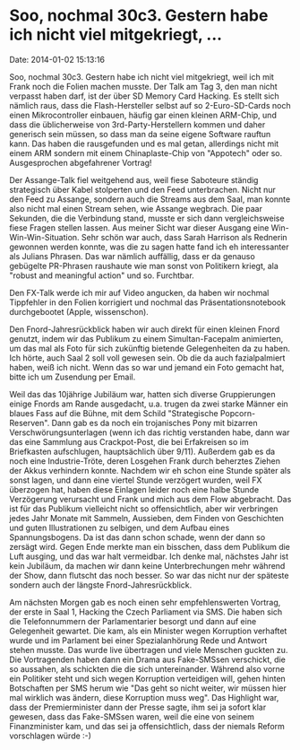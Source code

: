 Soo, nochmal 30c3. Gestern habe ich nicht viel mitgekriegt, \...
================================================================

Date: 2014-01-02 15:13:16

Soo, nochmal 30c3. Gestern habe ich nicht viel mitgekriegt, weil ich mit
Frank noch die Folien machen musste. Der Talk am Tag 3, den man nicht
verpasst haben darf, ist der über SD Memory Card Hacking. Es stellt sich
nämlich raus, dass die Flash-Hersteller selbst auf so 2-Euro-SD-Cards
noch einen Mikrocontroller einbauen, häufig gar einen kleinen ARM-Chip,
und dass die üblicherweise von 3rd-Party-Herstellern kommen und daher
generisch sein müssen, so dass man da seine eigene Software rauftun
kann. Das haben die rausgefunden und es mal getan, allerdings nicht mit
einem ARM sondern mit einem Chinaplaste-Chip von \"Appotech\" oder so.
Ausgesprochen abgefahrener Vortrag!

Der Assange-Talk fiel weitgehend aus, weil fiese Saboteure ständig
strategisch über Kabel stolperten und den Feed unterbrachen. Nicht nur
den Feed zu Assange, sondern auch die Streams aus dem Saal, man konnte
also nicht mal einen Stream sehen, wie Assange wegbrach. Die paar
Sekunden, die die Verbindung stand, musste er sich dann vergleichsweise
fiese Fragen stellen lassen. Aus meiner Sicht war dieser Ausgang eine
Win-Win-Win-Situation. Sehr schön war auch, dass Sarah Harrison als
Rednerin gewonnen werden konnte, was die zu sagen hatte fand ich eh
interessanter als Julians Phrasen. Das war nämlich auffällig, dass er da
genauso gebügelte PR-Phrasen raushaute wie man sonst von Politikern
kriegt, ala \"robust and meaningful action\" und so. Furchtbar.

Den FX-Talk werde ich mir auf Video angucken, da haben wir nochmal
Tippfehler in den Folien korrigiert und nochmal das
Präsentationsnotebook durchgebootet (Apple, wissenschon).

Den Fnord-Jahresrückblick haben wir auch direkt für einen kleinen Fnord
genutzt, indem wir das Publikum zu einem Simultan-Facepalm animierten,
um das mal als Foto für sich zukünftig bietende Gelegenheiten da zu
haben. Ich hörte, auch Saal 2 soll voll gewesen sein. Ob die da auch
fazialpalmiert haben, weiß ich nicht. Wenn das so war und jemand ein
Foto gemacht hat, bitte ich um Zusendung per Email.

Weil das das 10jährige Jubiläum war, hatten sich diverse Gruppierungen
einige Fnords am Rande ausgedacht, u.a. trugen da zwei starke Männer ein
blaues Fass auf die Bühne, mit dem Schild \"Strategische
Popcorn-Reserven\". Dann gab es da noch ein trojanisches Pony mit
bizarren Verschwörungsunterlagen (wenn ich das richtig verstanden habe,
dann war das eine Sammlung aus Crackpot-Post, die bei Erfakreisen so im
Briefkasten aufschlugen, hauptsächlich über 9/11). Außerdem gab es da
noch eine Industrie-Tröte, deren Losgehen Frank durch beherztes Ziehen
der Akkus verhindern konnte. Nachdem wir eh schon eine Stunde später als
sonst lagen, und dann eine viertel Stunde verzögert wurden, weil FX
überzogen hat, haben diese Einlagen leider noch eine halbe Stunde
Verzögerung verursacht und Frank und mich aus dem Flow abgebracht. Das
ist für das Publikum vielleicht nicht so offensichtlich, aber wir
verbringen jedes Jahr Monate mit Sammeln, Aussieben, dem Finden von
Geschichten und guten Illustrationen zu selbigen, und dem Aufbau eines
Spannungsbogens. Da ist das dann schon schade, wenn der dann so zersägt
wird. Gegen Ende merkte man ein bisschen, dass dem Publikum die Luft
ausging, und das war halt vermeidbar. Ich denke mal, nächstes Jahr ist
kein Jubiläum, da machen wir dann keine Unterbrechungen mehr während der
Show, dann flutscht das noch besser. So war das nicht nur der späteste
sondern auch der längste Fnord-Jahresrückblick.

Am nächsten Morgen gab es noch einen sehr empfehlenswerten Vortrag, der
erste in Saal 1, Hacking the Czech Parliament via SMS. Die haben sich
die Telefonnummern der Parlamentarier besorgt und dann auf eine
Gelegenheit gewartet. Die kam, als ein Minister wegen Korruption
verhaftet wurde und im Parlament bei einer Spezialanhörung Rede und
Antwort stehen musste. Das wurde live übertragen und viele Menschen
guckten zu. Die Vortragenden haben dann ein Drama aus Fake-SMSsen
verschickt, die so aussahen, als schickten die die sich untereinander.
Während also vorne ein Politiker steht und sich wegen Korruption
verteidigen will, gehen hinten Botschaften per SMS herum wie \"Das geht
so nicht weiter, wir müssen hier mal wirklich was ändern, diese
Korruption muss weg\". Das Highlight war, dass der Premierminister dann
der Presse sagte, ihm sei ja sofort klar gewesen, dass das Fake-SMSsen
waren, weil die eine von seinem Finanzminister kam, und das sei ja
offensichtlich, dass der niemals Reform vorschlagen würde :-)
